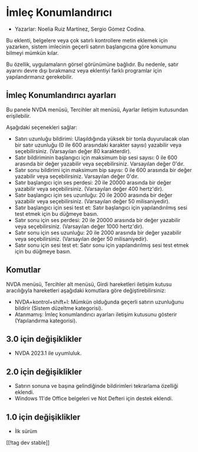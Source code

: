 # İmleç Konumlandırıcı #

* Yazarlar: Noelia Ruiz Martínez, Sergio Gómez Codina.

Bu eklenti, belgelere veya çok satırlı kontrollere metin eklemek için
yazarken, sistem imlecinin geçerli satırın başlangıcına göre konumunu
bilmeyi mümkün kılar.

Bu özellik, uygulamaların görsel görünümüne bağlıdır. Bu nedenle, satır
ayarını devre dışı bırakmanız veya eklentiyi farklı programlar için
yapılandırmanız gerekebilir.

## İmleç Konumlandırıcı ayarları ##

Bu panele NVDA menüsü, Tercihler alt menüsü, Ayarlar iletişim kutusundan
erişilebilir.

Aşağıdaki seçenekleri sağlar:

* Satırı uzunluğu bildirimi: Ulaşıldığında yüksek bir tonla duyurulacak olan
  bir satır uzunluğu (0 ile 600 arasındaki karakter sayısı) yazabilir veya
  seçebilirsiniz. (Varsayılan değer 80 karakterdir).
* Satır bildiriminin başlangıcı için maksimum bip sesi sayısı: 0 ile 600
  arasında bir değer yazabilir veya seçebilirsiniz. Varsayılan değer 0'dır.
* Satır sonu bildirimi için maksimum bip sayısı: 0 ile 600 arasında bir
  değer yazabilir veya seçebilirsiniz. Varsayılan değer 0'dır.
* Satır başlangıcı için ses perdesi: 20 ile 20000 arasında bir değer
  yazabilir veya seçebilirsiniz. (Varsayılan değer 400 hertz'dir).
* Satır başlangıcı için ses uzunluğu: 20 ile 2000 arasında bir değer
  yazabilir veya seçebilirsiniz. (Varsayılan değer 50 milisaniyedir).
* Satır başlangıcı için sesi test et: Satır başlangıcı için yapılandırılmış
  sesi test etmek için bu düğmeye basın.
* Satır sonu için ses perdesi: 20 ile 20000 arasında bir değer yazabilir
  veya seçebilirsiniz. (Varsayılan değer 1000 hertz'dir).
* Satır sonu için ses uzunluğu: 20 ile 2000 arasında bir değer yazabilir
  veya seçebilirsiniz. (Varsayılan değer 50 milisaniyedir).
* Satır sonu için sesi test et: Satır sonu için yapılandırılmış sesi test
  etmek için bu düğmeye basın.

## Komutlar ##

NVDA menüsü, Tercihler alt menüsü, Girdi hareketleri iletişim kutusu
aracılığıyla hareketleri aşağıdaki komutlara göre değiştirebilirsiniz:

* NVDA+kontrol+shift+l: Mümkün olduğunda geçerli satırın uzunluğunu bildirir
  (Sistem düzeltme kategorisi).
* Atanmamış: İmleç konumlandırıcı ayarları iletişim kutusunu gösterir
  (Yapılandırma kategorisi).

## 3.0 için değişiklikler ##


* NVDA 2023.1 ile uyumluluk.


## 2.0 için değişiklikler ##

* Satırın sonuna ve başına gelindiğinde bildirimleri tekrarlama özelliği
  eklendi.
* Windows 11'de Office belgeleri ve Not Defteri için destek eklendi.


## 1.0 için değişiklikler ##

* İlk sürüm

[[!tag dev stable]]
